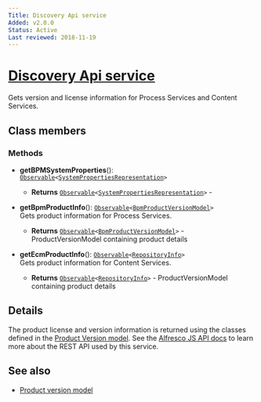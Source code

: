 ```yaml
---
Title: Discovery Api service
Added: v2.0.0
Status: Active
Last reviewed: 2018-11-19
---
```


# [Discovery Api service](../../../lib/content-services/src/lib/common/services/discovery-api.service.ts "Defined in discovery-api.service.ts")

Gets version and license information for Process Services and Content Services.

## Class members

### Methods

-   **getBPMSystemProperties**(): [`Observable`](http://reactivex.io/documentation/observable.html)`<`[`SystemPropertiesRepresentation`](https://github.com/Alfresco/alfresco-js-api/blob/develop/src/api/activiti-rest-api/docs/SystemPropertiesRepresentation.md)`>`<br/>

    -   **Returns** [`Observable`](http://reactivex.io/documentation/observable.html)`<`[`SystemPropertiesRepresentation`](https://github.com/Alfresco/alfresco-js-api/blob/develop/src/api/activiti-rest-api/docs/SystemPropertiesRepresentation.md)`>` - 

-   **getBpmProductInfo**(): [`Observable`](http://reactivex.io/documentation/observable.html)`<`[`BpmProductVersionModel`](../../../lib/core/src/lib/models/product-version.model.ts)`>`<br/>
    Gets product information for Process Services.
    -   **Returns** [`Observable`](http://reactivex.io/documentation/observable.html)`<`[`BpmProductVersionModel`](../../../lib/core/src/lib/models/product-version.model.ts)`>` - ProductVersionModel containing product details
-   **getEcmProductInfo**(): [`Observable`](http://reactivex.io/documentation/observable.html)`<`[`RepositoryInfo`](../../../lib/core/src/lib/about/about-repository-info/repository-info.interface.ts)`>`<br/>
    Gets product information for Content Services.
    -   **Returns** [`Observable`](http://reactivex.io/documentation/observable.html)`<`[`RepositoryInfo`](../../../lib/core/src/lib/about/about-repository-info/repository-info.interface.ts)`>` - ProductVersionModel containing product details

## Details

The product license and version information is returned using the
classes defined in the [Product Version model](../models/product-version.model.md).
See the
[Alfresco JS API docs](https://github.com/Alfresco/alfresco-js-api/tree/master/src/alfresco-discovery-rest-api)
to learn more about the REST API used by this service.

## See also

-   [Product version model](../models/product-version.model.md)
